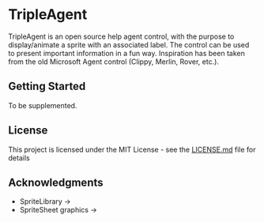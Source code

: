 # TripleAgent

TripleAgent is an open source help agent control, with the purpose to display/animate a sprite with an associated label. The control can be used to present important information in a fun way. Inspiration has been taken from the old Microsoft Agent control (Clippy, Merlin, Rover, etc.).

## Getting Started

To be supplemented.

## License

This project is licensed under the MIT License - see the [LICENSE.md](LICENSE.md) file for details

## Acknowledgments

* SpriteLibrary ->
* SpriteSheet graphics ->
